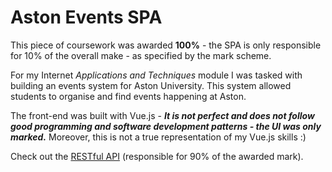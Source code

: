 # Aston Events SPA

This piece of coursework was awarded **100%** - the SPA is only responsible for 10% of the overall make - as specified by the mark scheme.

For my Internet *Applications and Techniques* module I was tasked with building an events system for Aston University. This system allowed students to organise and find events happening at Aston.

The front-end was built with Vue.js - ***It is not perfect and does not follow good programming and software development patterns - the UI was only marked.*** Moreover, this is not a true representation of my Vue.js skills :)

Check out the [RESTful API](https://github.com/Joshgallagher/aston-events-api) (responsible for 90% of the awarded mark).
